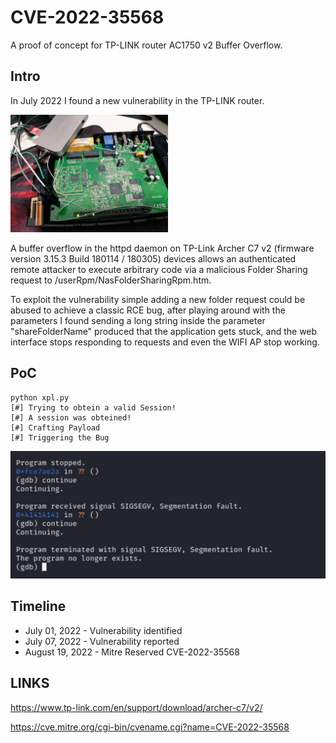 # CVE-2022-35568
A proof of concept for TP-LINK router AC1750 v2 Buffer Overflow.

## Intro
In July 2022 I found a new vulnerability in the TP-LINK router. 

<img src="https://raw.githubusercontent.com/gscamelo/TP-Link-AC1750-v2/main/images/02.jpeg" width=50% height=50%>

A buffer overflow in the httpd daemon on TP-Link Archer C7 v2 (firmware version 3.15.3 Build 180114 / 180305) devices allows an authenticated remote attacker to execute arbitrary code via a malicious Folder Sharing request to /userRpm/NasFolderSharingRpm.htm.

To exploit the vulnerability simple adding a new folder request could be abused to achieve a classic RCE bug, after playing around with the parameters I found sending a long string inside the parameter "shareFolderName" produced that the application gets stuck, and the web interface stops responding to requests and even the WIFI AP stop working.

## PoC
```
python xpl.py 
[#] Trying to obtein a valid Session!
[#] A session was obteined!
[#] Crafting Payload
[#] Triggering the Bug
```

![Crash](/images/01.jpeg)


## Timeline

+ July 01, 2022 - Vulnerability identified
+ July 07, 2022 - Vulnerability reported
+ August 19, 2022 - Mitre Reserved CVE-2022-35568

## LINKS

https://www.tp-link.com/en/support/download/archer-c7/v2/

https://cve.mitre.org/cgi-bin/cvename.cgi?name=CVE-2022-35568

